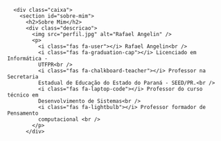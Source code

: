      <div class="caixa">
        <section id="sobre-mim">
          <h2>Sobre Mim</h2>
          <div class="descricao">
            <img src="perfil.jpg" alt="Rafael Angelin" />
            <p>
              <i class="fas fa-user"></i> Rafael Angelin<br />
              <i class="fas fa-graduation-cap"></i> Licenciado em Informática -
              UTFPR<br />
              <i class="fas fa-chalkboard-teacher"></i> Professor na Secretaria
              Estadual de Educação do Estado do Paraná - SEED/PR.<br />
              <i class="fas fa-laptop-code"></i> Professor do curso técnico em
              Desenvolvimento de Sistemas<br />
              <i class="fas fa-lightbulb"></i> Professor formador de Pensamento
              computacional <br />
            </p>
          </div>
